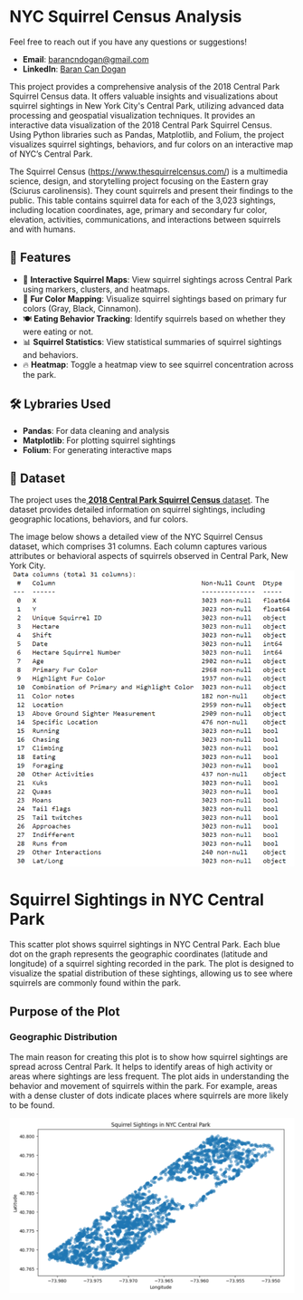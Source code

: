# NYC Squirrel Census Analysis 

Feel free to reach out if you have any questions or suggestions!

- **Email**: [barancndogan@gmail.com](mailto:barancndogan@gmail.com)
- **LinkedIn**: [Baran Can Dogan](https://www.linkedin.com/in/barancandogan/)

This project provides a comprehensive analysis of the 2018 Central Park Squirrel Census data. It offers valuable insights and visualizations about squirrel sightings in New York City's Central Park, utilizing advanced data processing and geospatial visualization techniques. It provides an interactive data visualization of the 2018 Central Park Squirrel Census. Using Python libraries such as Pandas, Matplotlib, and Folium, the project visualizes squirrel sightings, behaviors, and fur colors on an interactive map of NYC’s Central Park.

The Squirrel Census (https://www.thesquirrelcensus.com/) is a multimedia science, design, and storytelling project focusing on the Eastern gray (Sciurus carolinensis). They count squirrels and present their findings to the public. This table contains squirrel data for each of the 3,023 sightings, including location coordinates, age, primary and secondary fur color, elevation, activities, communications, and interactions between squirrels and with humans.


## 🚀 **Features**

- 📍 **Interactive Squirrel Maps**: View squirrel sightings across Central Park using markers, clusters, and heatmaps.
- 🎨 **Fur Color Mapping**: Visualize squirrel sightings based on primary fur colors (Gray, Black, Cinnamon).
- 🍽️ **Eating Behavior Tracking**: Identify squirrels based on whether they were eating or not.
- 📊 **Squirrel Statistics**: View statistical summaries of squirrel sightings and behaviors.
- 🔥 **Heatmap**: Toggle a heatmap view to see squirrel concentration across the park.


## 🛠️ **Lybraries Used**

- **Pandas**: For data cleaning and analysis
- **Matplotlib**: For plotting squirrel sightings
- **Folium**: For generating interactive maps
  
## 📁 **Dataset**

The project uses the[ **2018 Central Park Squirrel Census** dataset](https://data.cityofnewyork.us/Environment/2018-Central-Park-Squirrel-Census-Squirrel-Data/vfnx-vebw). The dataset provides detailed information on squirrel sightings, including geographic locations, behaviors, and fur colors.

The image below shows a detailed view of the NYC Squirrel Census dataset, which comprises 31 columns. Each column captures various attributes or behavioral aspects of squirrels observed in Central Park, New York City.
![NYC Squirrel Dataset Info](images/dataset_desc.PNG)

# Squirrel Sightings in NYC Central Park

This scatter plot shows squirrel sightings in NYC Central Park. Each blue dot on the graph represents the geographic coordinates (latitude and longitude) of a squirrel sighting recorded in the park. The plot is designed to visualize the spatial distribution of these sightings, allowing us to see where squirrels are commonly found within the park.

## Purpose of the Plot

### Geographic Distribution
The main reason for creating this plot is to show how squirrel sightings are spread across Central Park. It helps to identify areas of high activity or areas where sightings are less frequent.
The plot aids in understanding the behavior and movement of squirrels within the park. For example, areas with a dense cluster of dots indicate places where squirrels are more likely to be found.


![NYC Squirrel Insight](images/insight_first.PNG)
